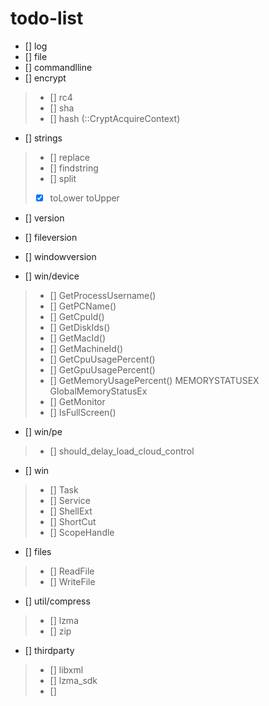 # todo-list

- [] log
- [] file
- [] commandlline
- [] encrypt

> - [] rc4
> - [] sha
> - [] hash (::CryptAcquireContext)

- [] strings

> - [] replace
> - [] findstring
> - [] split
> - [x] toLower toUpper

- [] version
- [] fileversion
- [] windowversion

- [] win/device

> - [] GetProcessUsername()
> - [] GetPCName()
> - [] GetCpuId()
> - [] GetDiskIds()
> - [] GetMacId()
> - [] GetMachineId()
> - [] GetCpuUsagePercent()
> - [] GetGpuUsagePercent()
> - [] GetMemoryUsagePercent() MEMORYSTATUSEX GlobalMemoryStatusEx
> - [] GetMonitor
> - [] IsFullScreen()

- [] win/pe

> - [] should_delay_load_cloud_control

- [] win

> - [] Task
> - [] Service
> - [] ShellExt
> - [] ShortCut
> - [] ScopeHandle

- [] files

> - [] ReadFile
> - [] WriteFile


- [] util/compress

> - [] lzma
> - [] zip

- [] thirdparty

> - [] libxml
> - [] lzma_sdk
> - []
